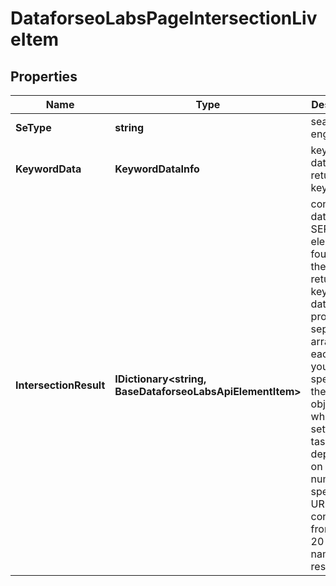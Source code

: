 # DataforseoLabsPageIntersectionLiveItem


## Properties

| Name | Type | Description | Notes |
|------------ | ------------- | ------------- | -------------|
**SeType** | **string** | search engine type |[optional]|
**KeywordData** | **KeywordDataInfo** | keyword data for the returned keyword |[optional]|
**IntersectionResult** | **IDictionary<string, BaseDataforseoLabsApiElementItem>** | contains data on the SERP elements found for the returned keyword<br>data will be provided in separate arrays for each URL you specified in the pages object when setting a task;<br>depending on the number of specified URLs, it can contain from 1 to 20 arrays named respectively |[optional]|